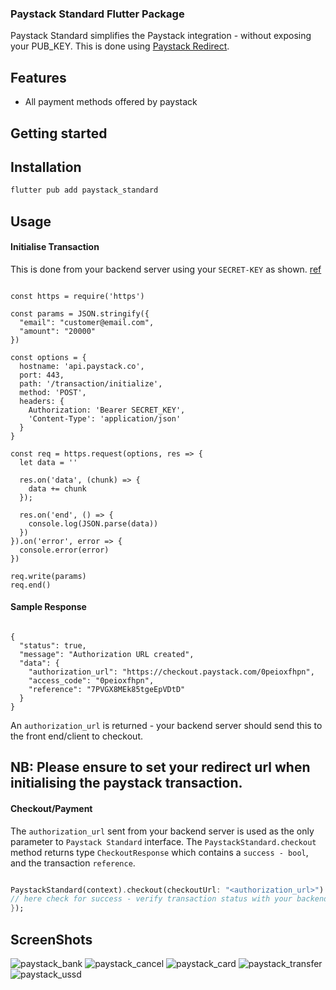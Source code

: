 
### Paystack Standard Flutter Package
Paystack Standard simplifies the  Paystack integration - without exposing your PUB_KEY.
This is done using [Paystack Redirect](https://paystack.com/docs/payments/accept-payments/#redirect).

## Features
- All payment methods offered by paystack

## Getting started
## Installation
```dart
flutter pub add paystack_standard
```
## Usage
#### Initialise Transaction
This is done from your backend server using your `SECRET-KEY` as shown. [ref](https://paystack.com/docs/api/transaction/#initialize)

```node

const https = require('https')

const params = JSON.stringify({
  "email": "customer@email.com",
  "amount": "20000"
})

const options = {
  hostname: 'api.paystack.co',
  port: 443,
  path: '/transaction/initialize',
  method: 'POST',
  headers: {
    Authorization: 'Bearer SECRET_KEY',
    'Content-Type': 'application/json'
  }
}

const req = https.request(options, res => {
  let data = ''

  res.on('data', (chunk) => {
    data += chunk
  });

  res.on('end', () => {
    console.log(JSON.parse(data))
  })
}).on('error', error => {
  console.error(error)
})

req.write(params)
req.end()
```

#### Sample Response
```node

{
  "status": true,
  "message": "Authorization URL created",
  "data": {
    "authorization_url": "https://checkout.paystack.com/0peioxfhpn",
    "access_code": "0peioxfhpn",
    "reference": "7PVGX8MEk85tgeEpVDtD"
  }
}

```

An `authorization_url` is returned - your backend server should send this to the front end/client to checkout.

## NB: Please ensure to set your redirect url when initialising the paystack transaction.

#### Checkout/Payment
The `authorization_url` sent from your backend server is used as the only parameter to `Paystack Standard` interface.
The `PaystackStandard.checkout` method returns type `CheckoutResponse` which contains a `success - bool`, and the transaction `reference`.

```dart

PaystackStandard(context).checkout(checkoutUrl: "<authorization_url>").then((response){
// here check for success - verify transaction status with your backend server
});

```

## ScreenShots
![paystack_bank](https://github.com/sunday-okpoluaefe/paystack_standard/assets/63934292/54991b9f-3a77-4965-97c8-621ef6dbeb52)
![paystack_cancel](https://github.com/sunday-okpoluaefe/paystack_standard/assets/63934292/bc681e57-d3f6-4e6d-9d1f-26929fb611b2)
![paystack_card](https://github.com/sunday-okpoluaefe/paystack_standard/assets/63934292/b2a87c96-4e26-4a87-86bc-2fda63d840fd)
![paystack_transfer](https://github.com/sunday-okpoluaefe/paystack_standard/assets/63934292/ee470895-dbc1-4b20-8dc6-11306fcb0d8b)
![paystack_ussd](https://github.com/sunday-okpoluaefe/paystack_standard/assets/63934292/b51d485c-3796-439e-8ff8-37214c96ffc0)

